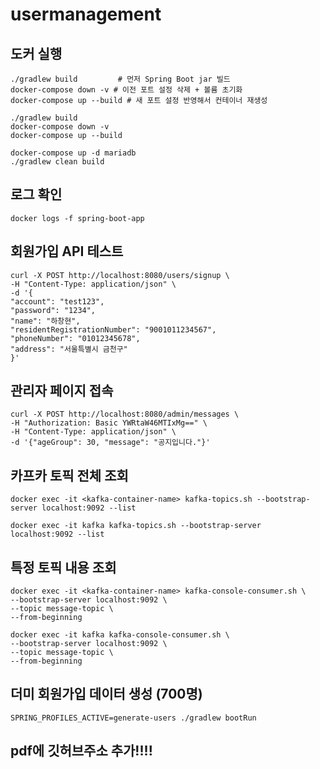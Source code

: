 # usermanagement

## 도커 실행
    ./gradlew build         # 먼저 Spring Boot jar 빌드
    docker-compose down -v # 이전 포트 설정 삭제 + 볼륨 초기화
    docker-compose up --build # 새 포트 설정 반영해서 컨테이너 재생성

    ./gradlew build
    docker-compose down -v
    docker-compose up --build

    docker-compose up -d mariadb
    ./gradlew clean build
    

## 로그 확인
    docker logs -f spring-boot-app

## 회원가입 API 테스트
    curl -X POST http://localhost:8080/users/signup \
    -H "Content-Type: application/json" \
    -d '{
    "account": "test123",
    "password": "1234",
    "name": "하창현",
    "residentRegistrationNumber": "9001011234567",
    "phoneNumber": "01012345678",
    "address": "서울특별시 금천구"
    }'

## 관리자 페이지 접속
    curl -X POST http://localhost:8080/admin/messages \
    -H "Authorization: Basic YWRtaW46MTIxMg==" \
    -H "Content-Type: application/json" \
    -d '{"ageGroup": 30, "message": "공지입니다."}'

## 카프카 토픽 전체 조회
    docker exec -it <kafka-container-name> kafka-topics.sh --bootstrap-server localhost:9092 --list

    docker exec -it kafka kafka-topics.sh --bootstrap-server localhost:9092 --list


## 특정 토픽 내용 조회 
    docker exec -it <kafka-container-name> kafka-console-consumer.sh \
    --bootstrap-server localhost:9092 \
    --topic message-topic \
    --from-beginning

    docker exec -it kafka kafka-console-consumer.sh \
    --bootstrap-server localhost:9092 \
    --topic message-topic \
    --from-beginning

## 더미 회원가입 데이터 생성 (700명)
    SPRING_PROFILES_ACTIVE=generate-users ./gradlew bootRun

## pdf에 깃허브주소 추가!!!!

